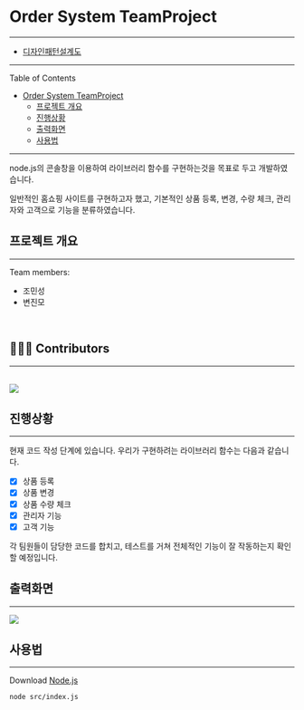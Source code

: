# Order System TeamProject

---

* [디자인패턴설계도](https://www.notion.so/b839154e80c9450e9975bd830262c673?pvs=4)

---
Table of Contents
* [Order System TeamProject](#order-system-teamproject)
    * [프로젝트 개요](#프로젝트-개요)
    * [진행상황](#진행상황)
    * [출력화면](#출력화면)
    * [사용법](#사용법)


---

node.js의 콘솔창을 이용하여 라이브러리 함수를 구현하는것을 목표로 두고 개발하였습니다.

일반적인 홈쇼핑 사이트를 구현하고자 했고, 기본적인 상품 등록, 변경, 수량 체크, 관리자와 고객으로 기능을 분류하였습니다.

## 프로젝트 개요

---

Team members:

- 조민성
- 변진모
<br>

## 👨🏻‍💻 Contributors

---
<br>
  <a href="https://github.com/ReportWebSystem/WebPrincess/graphs/contributors">
  <img src="https://contrib.rocks/image?repo=ReportWebSystem/WebPrincess" />
  </a>
<br>


## 진행상황

---

현재 코드 작성 단계에 있습니다. 우리가 구현하려는 라이브러리 함수는 다음과 같습니다.

- [x]  상품 등록
- [x]  상품 변경
- [x]  상품 수량 체크
- [x]  관리자 기능
- [x]  고객 기능

각 팀원들이 담당한 코드를 합치고, 테스트를 거쳐 전체적인 기능이 잘 작동하는지 확인할 예정입니다.

## 출력화면

---

<img src="https://ifh.cc/g/SMC3tn.jpg">

## 사용법

---

Download [Node.js](https://nodejs.org/ko/download/)

`node src/index.js`